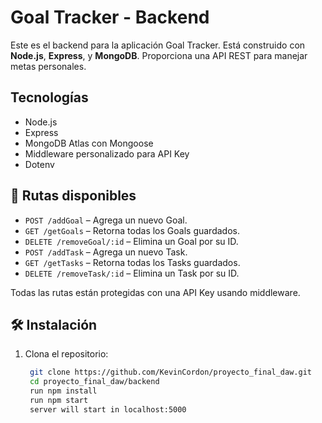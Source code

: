 # Goal Tracker - Backend

Este es el backend para la aplicación Goal Tracker. Está construido con **Node.js**, **Express**, y **MongoDB**. Proporciona una API REST para manejar metas personales.

## Tecnologías

- Node.js
- Express
- MongoDB Atlas con Mongoose
- Middleware personalizado para API Key
- Dotenv

## 🔐 Rutas disponibles

- `POST /addGoal` – Agrega un nuevo Goal.
- `GET /getGoals` – Retorna todas los Goals guardados.
- `DELETE /removeGoal/:id` – Elimina un Goal por su ID.
- `POST /addTask` – Agrega un nuevo Task.
- `GET /getTasks` – Retorna todas los Tasks guardados.
- `DELETE /removeTask/:id` – Elimina un Task por su ID.

Todas las rutas están protegidas con una API Key usando middleware.

## 🛠 Instalación

1. Clona el repositorio:

   ```bash
    git clone https://github.com/KevinCordon/proyecto_final_daw.git
    cd proyecto_final_daw/backend
    run npm install
    run npm start
    server will start in localhost:5000
